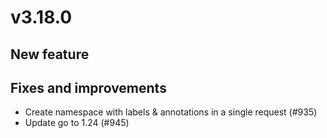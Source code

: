 # v3.18.0

## New feature

## Fixes and improvements

- Create namespace with labels & annotations in a single request (#935)
- Update go to 1.24 (#945)
